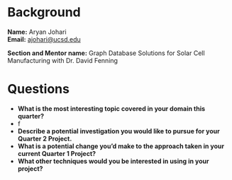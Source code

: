 # Background

**Name:** Aryan Johari
<br>
**Email:** ajohari@ucsd.edu

**Section and Mentor name:** Graph Database Solutions for Solar Cell Manufacturing with Dr. David Fenning

# Questions
- **What is the most interesting topic covered in your domain this quarter?**
-   f
- **Describe a potential investigation you would like to pursue for your Quarter 2 Project.**
- **What is a potential change you’d make to the approach taken in your current Quarter 1 Project?**
- **What other techniques would you be interested in using in your project?**
